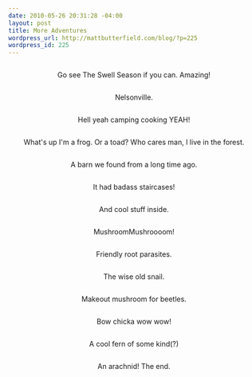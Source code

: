 ```yaml
--- 
date: 2010-05-26 20:31:28 -04:00
layout: post
title: More Adventures
wordpress_url: http://mattbutterfield.com/blog/?p=225
wordpress_id: 225
---
```

<p style="text-align: center;"><img src="http://mattbutterfield.com/blogpics/050.jpg" alt="" /></p>
<p style="text-align: center;">Go see The Swell Season if you can.  Amazing!</p>


<p style="text-align: center;"><img src="http://mattbutterfield.com/blogpics/051.jpg" alt="" /></p>
<p style="text-align: center;">Nelsonville.</p>


<p style="text-align: center;"><img src="http://mattbutterfield.com/blogpics/052.jpg" alt="" /></p>
<p style="text-align: center;">Hell yeah camping cooking YEAH!</p>


<p style="text-align: center;"><img src="http://mattbutterfield.com/blogpics/053.jpg" alt="" /></p>
<p style="text-align: center;">What's up I'm a frog.  Or a toad?  Who cares man, I live in the forest.</p>


<p style="text-align: center;"><img src="http://mattbutterfield.com/blogpics/040.jpg" alt="" /></p>
<p style="text-align: center;">A barn we found from a long time ago.</p>


<p style="text-align: center;"><img src="http://mattbutterfield.com/blogpics/041.jpg" alt="" /></p>
<p style="text-align: center;">It had badass staircases!</p>


<p style="text-align: center;"><img src="http://mattbutterfield.com/blogpics/042.jpg" alt="" /></p>
<p style="text-align: center;">And cool stuff inside.</p>


<p style="text-align: center;"><img src="http://mattbutterfield.com/blogpics/043.jpg" alt="" /></p>
<p style="text-align: center;">MushroomMushroooom!</p>


<p style="text-align: center;"><img src="http://mattbutterfield.com/blogpics/044.jpg" alt="" /></p>
<p style="text-align: center;">Friendly root parasites.</p>


<p style="text-align: center;"><img src="http://mattbutterfield.com/blogpics/045.jpg" alt="" /></p>
<p style="text-align: center;">The wise old snail.</p>


<p style="text-align: center;"><img src="http://mattbutterfield.com/blogpics/046.jpg" alt="" /></p>
<p style="text-align: center;">Makeout mushroom for beetles.</p>


<p style="text-align: center;"><img src="http://mattbutterfield.com/blogpics/048.jpg" alt="" /></p>
<p style="text-align: center;">Bow chicka wow wow!</p>


<p style="text-align: center;"><img src="http://mattbutterfield.com/blogpics/047.jpg" alt="" /></p>
<p style="text-align: center;">A cool fern of some kind(?)</p>


<p style="text-align: center;"><img src="http://mattbutterfield.com/blogpics/049.jpg" alt="" /></p>
<p style="text-align: center;">An arachnid!  The end.</p>

